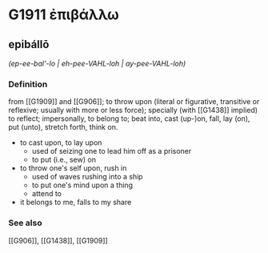 # G1911 ἐπιβάλλω

## epibállō

_(ep-ee-bal'-lo | eh-pee-VAHL-loh | ay-pee-VAHL-loh)_

### Definition

from [[G1909]] and [[G906]]; to throw upon (literal or figurative, transitive or reflexive; usually with more or less force); specially (with [[G1438]] implied) to reflect; impersonally, to belong to; beat into, cast (up-)on, fall, lay (on), put (unto), stretch forth, think on.

- to cast upon, to lay upon
  - used of seizing one to lead him off as a prisoner
  - to put (i.e., sew) on
- to throw one's self upon, rush in
  - used of waves rushing into a ship
  - to put one's mind upon a thing
  - attend to
- it belongs to me, falls to my share

### See also

[[G906]], [[G1438]], [[G1909]]


